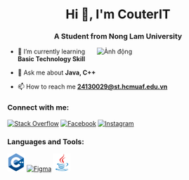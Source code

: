 <h1 align="center">Hi 👋, I'm CouterIT</h1>
<h3 align="center">A Student from Nong Lam University</h3>
<img src="https://media0.giphy.com/media/v1.Y2lkPTc5MGI3NjExZjVveWU4azVuc3huczcycjUyNHRnMXJ6cXJiaHB1MXppODNtZHpxayZlcD12MV9naWZzX3NlYXJjaCZjdD1n/doXBzUFJRxpaUbuaqz/200.webp" width="300px" align="right" alt="Ảnh động">

- 🌱 I’m currently learning **Basic Technology Skill**

- 💬 Ask me about **Java, C++**

- 📫 How to reach me **24130029@st.hcmuaf.edu.vn**

<h3 align="left">Connect with me:</h3>
<p align="left">
<a href="https://stackoverflow.com/users/29394196/h%E1%BB%AFu-c%E1%BA%A3nh?tab=profile" target="blank"><img align="center" src="https://raw.githubusercontent.com/rahuldkjain/github-profile-readme-generator/master/src/images/icons/Social/stack-overflow.svg" alt="Stack Overflow" height="30" width="40" /></a>
<a href="https://www.facebook.com/profile.php?id=100018001956908" target="blank"><img align="center" src="https://raw.githubusercontent.com/rahuldkjain/github-profile-readme-generator/master/src/images/icons/Social/facebook.svg" alt="Facebook" height="30" width="40" /></a>
<a href="https://www.instagram.com/canh3103/" target="blank"><img align="center" src="https://raw.githubusercontent.com/rahuldkjain/github-profile-readme-generator/master/src/images/icons/Social/instagram.svg" alt="Instagram" height="30" width="40" /></a>
</p>

<h3 align="left">Languages and Tools:</h3>
<p align="left">
<a href="https://www.w3schools.com/cpp/" target="_blank" rel="noreferrer"><img src="https://raw.githubusercontent.com/devicons/devicon/master/icons/cplusplus/cplusplus-original.svg" alt="C++" width="40" height="40"/></a>
<a href="https://www.figma.com/" target="_blank" rel="noreferrer"><img src="https://www.vectorlogo.zone/logos/figma/figma-icon.svg" alt="Figma" width="40" height="40"/></a>
<a href="https://www.java.com" target="_blank" rel="noreferrer"><img src="https://raw.githubusercontent.com/devicons/devicon/master/icons/java/java-original.svg" alt="Java" width="40" height="40"/></a>
</p>
